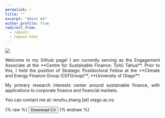 ```yaml
---
permalink: /
title: ""
excerpt: "About me"
author_profile: true
redirect_from: 
  - /about/
  - /about.html
---
```

![](../images/xxx_logo.jpg)

<p style='text-align: justify;'>Welcome to my Github page! I am currently serving as the Engagement Associate at the **Centre for Sustainable Finance: Toitū Tahua**. Prior to this, I held the position of Strategic Postdoctoral Fellow at the **Climate and Energy Finance Group (CEFGroup)**, **University of Otago**.</p>

<p style='text-align: justify;'>My primary research interests center around sustainable finance, with applications to corporate finance and financial markets.</p>

<p style='text-align: justify;'>You can contact me at: renzhu.zhang [at] otago.ac.nz</p>


{% raw %}
<button onclick="window.open('/files/xx_cv.pdf')">Download CV</button>
{% endraw %}
